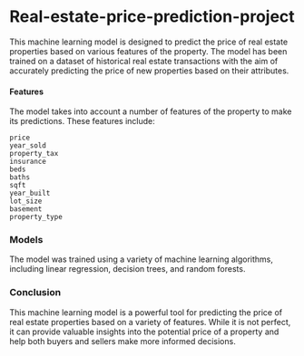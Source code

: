 # Real-estate-price-prediction-project


This machine learning model is designed to predict the price of real estate properties based on various features of the property. The model has been trained on a dataset of historical real estate transactions with the aim of accurately predicting the price of new properties based on their attributes.

#### Features

The model takes into account a number of features of the property to make its predictions. These features include:

    price
    year_sold
    property_tax
    insurance
    beds
    baths
    sqft
    year_built
    lot_size
    basement
    property_type
    
### Models

The model was trained using a variety of machine learning algorithms, including linear regression, decision trees, and random forests.


### Conclusion

This machine learning model is a powerful tool for predicting the price of real estate properties based on a variety of features. While it is not perfect, it can provide valuable insights into the potential price of a property and help both buyers and sellers make more informed decisions.
